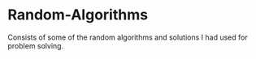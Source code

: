 # Random-Algorithms
Consists of some of the random algorithms and solutions I had used for problem solving.

